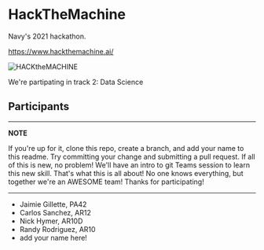 # HackTheMachine
Navy's 2021 hackathon.  

https://www.hackthemachine.ai/

![HACKtheMACHINE](https://res.cloudinary.com/bizzaboprod/image/upload/q_auto:best,c_crop,g_custom/v1614875380/kbioq0gfijbcjpz254bq.png)

We're partipating in track 2: Data Science 

## Participants
---
**NOTE**

If you're up for it, clone this repo, create a branch, and add your name to this readme.  Try committing your change and submitting a pull request.  If all of this is new, no problem!  We'll have an intro to git Teams session to learn this new skill.  That's what this is all about!  No one knows everything, but together we're an AWESOME team!  Thanks for participating!

---

- Jaimie Gillette, PA42
- Carlos Sanchez, AR12
- Nick Hymer, AR10D
- Randy Rodriguez, AR10
- add your name here!

